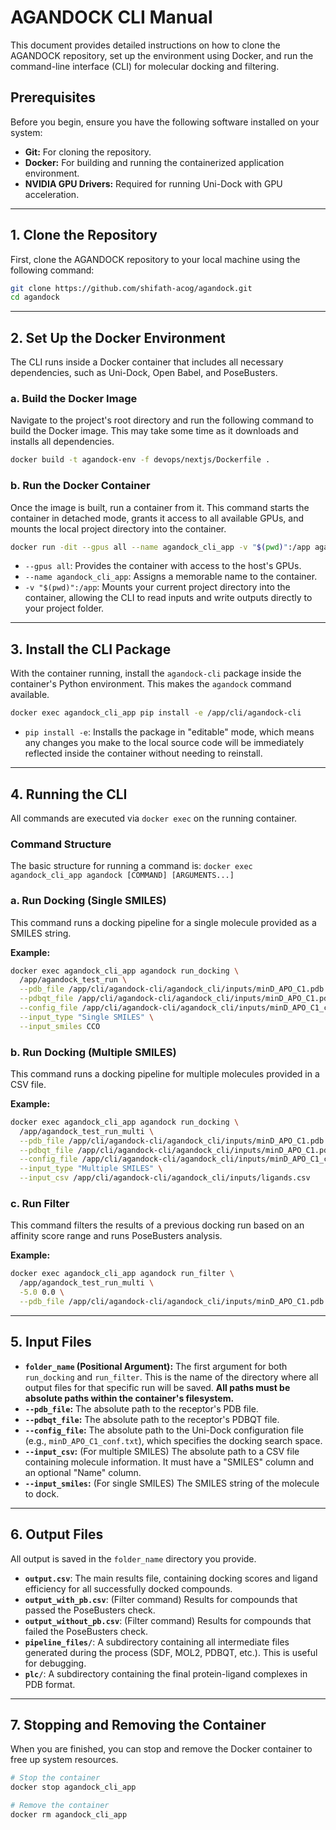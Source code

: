 # AGANDOCK CLI Manual

This document provides detailed instructions on how to clone the AGANDOCK repository, set up the environment using Docker, and run the command-line interface (CLI) for molecular docking and filtering.

## Prerequisites

Before you begin, ensure you have the following software installed on your system:
- **Git:** For cloning the repository.
- **Docker:** For building and running the containerized application environment.
- **NVIDIA GPU Drivers:** Required for running Uni-Dock with GPU acceleration.

---

## 1. Clone the Repository

First, clone the AGANDOCK repository to your local machine using the following command:

```bash
git clone https://github.com/shifath-acog/agandock.git
cd agandock
```

---

## 2. Set Up the Docker Environment

The CLI runs inside a Docker container that includes all necessary dependencies, such as Uni-Dock, Open Babel, and PoseBusters.

### a. Build the Docker Image

Navigate to the project's root directory and run the following command to build the Docker image. This may take some time as it downloads and installs all dependencies.

```bash
docker build -t agandock-env -f devops/nextjs/Dockerfile .
```

### b. Run the Docker Container

Once the image is built, run a container from it. This command starts the container in detached mode, grants it access to all available GPUs, and mounts the local project directory into the container.

```bash
docker run -dit --gpus all --name agandock_cli_app -v "$(pwd)":/app agandock-env
```
- `--gpus all`: Provides the container with access to the host's GPUs.
- `--name agandock_cli_app`: Assigns a memorable name to the container.
- `-v "$(pwd)":/app`: Mounts your current project directory into the container, allowing the CLI to read inputs and write outputs directly to your project folder.

---

## 3. Install the CLI Package

With the container running, install the `agandock-cli` package inside the container's Python environment. This makes the `agandock` command available.

```bash
docker exec agandock_cli_app pip install -e /app/cli/agandock-cli
```
- `pip install -e`: Installs the package in "editable" mode, which means any changes you make to the local source code will be immediately reflected inside the container without needing to reinstall.

---

## 4. Running the CLI

All commands are executed via `docker exec` on the running container.

### Command Structure

The basic structure for running a command is:
`docker exec agandock_cli_app agandock [COMMAND] [ARGUMENTS...]`

### a. Run Docking (Single SMILES)

This command runs a docking pipeline for a single molecule provided as a SMILES string.

**Example:**
```bash
docker exec agandock_cli_app agandock run_docking \
  /app/agandock_test_run \
  --pdb_file /app/cli/agandock-cli/agandock_cli/inputs/minD_APO_C1.pdb \
  --pdbqt_file /app/cli/agandock-cli/agandock_cli/inputs/minD_APO_C1.pdbqt \
  --config_file /app/cli/agandock-cli/agandock_cli/inputs/minD_APO_C1_conf.txt \
  --input_type "Single SMILES" \
  --input_smiles CCO
```

### b. Run Docking (Multiple SMILES)

This command runs a docking pipeline for multiple molecules provided in a CSV file.

**Example:**
```bash
docker exec agandock_cli_app agandock run_docking \
  /app/agandock_test_run_multi \
  --pdb_file /app/cli/agandock-cli/agandock_cli/inputs/minD_APO_C1.pdb \
  --pdbqt_file /app/cli/agandock-cli/agandock_cli/inputs/minD_APO_C1.pdbqt \
  --config_file /app/cli/agandock-cli/agandock_cli/inputs/minD_APO_C1_conf.txt \
  --input_type "Multiple SMILES" \
  --input_csv /app/cli/agandock-cli/agandock_cli/inputs/ligands.csv
```

### c. Run Filter

This command filters the results of a previous docking run based on an affinity score range and runs PoseBusters analysis.

**Example:**
```bash
docker exec agandock_cli_app agandock run_filter \
  /app/agandock_test_run_multi \
  -5.0 0.0 \
  --pdb_file /app/cli/agandock-cli/agandock_cli/inputs/minD_APO_C1.pdb
```

---

## 5. Input Files

- **`folder_name` (Positional Argument):** The first argument for both `run_docking` and `run_filter`. This is the name of the directory where all output files for that specific run will be saved. **All paths must be absolute paths within the container's filesystem.**
- **`--pdb_file`:** The absolute path to the receptor's PDB file.
- **`--pdbqt_file`:** The absolute path to the receptor's PDBQT file.
- **`--config_file`:** The absolute path to the Uni-Dock configuration file (e.g., `minD_APO_C1_conf.txt`), which specifies the docking search space.
- **`--input_csv`:** (For multiple SMILES) The absolute path to a CSV file containing molecule information. It must have a "SMILES" column and an optional "Name" column.
- **`--input_smiles`:** (For single SMILES) The SMILES string of the molecule to dock.

---

## 6. Output Files

All output is saved in the `folder_name` directory you provide.

- **`output.csv`**: The main results file, containing docking scores and ligand efficiency for all successfully docked compounds.
- **`output_with_pb.csv`**: (Filter command) Results for compounds that passed the PoseBusters check.
- **`output_without_pb.csv`**: (Filter command) Results for compounds that failed the PoseBusters check.
- **`pipeline_files/`**: A subdirectory containing all intermediate files generated during the process (SDF, MOL2, PDBQT, etc.). This is useful for debugging.
- **`plc/`**: A subdirectory containing the final protein-ligand complexes in PDB format.

---

## 7. Stopping and Removing the Container

When you are finished, you can stop and remove the Docker container to free up system resources.

```bash
# Stop the container
docker stop agandock_cli_app

# Remove the container
docker rm agandock_cli_app
```
